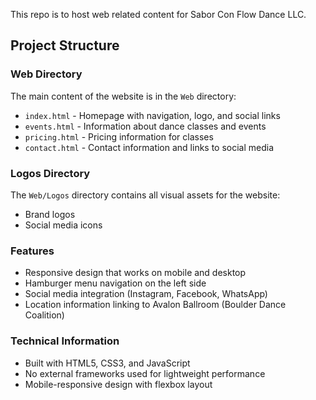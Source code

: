 This repo is to host web related content for Sabor Con Flow Dance LLC.

## Project Structure

### Web Directory
The main content of the website is in the `Web` directory:

- `index.html` - Homepage with navigation, logo, and social links
- `events.html` - Information about dance classes and events
- `pricing.html` - Pricing information for classes
- `contact.html` - Contact information and links to social media

### Logos Directory
The `Web/Logos` directory contains all visual assets for the website:
- Brand logos
- Social media icons

### Features
- Responsive design that works on mobile and desktop
- Hamburger menu navigation on the left side
- Social media integration (Instagram, Facebook, WhatsApp)
- Location information linking to Avalon Ballroom (Boulder Dance Coalition)

### Technical Information
- Built with HTML5, CSS3, and JavaScript
- No external frameworks used for lightweight performance
- Mobile-responsive design with flexbox layout
